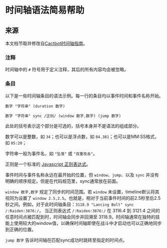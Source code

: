 # 时间轴语法简易帮助

## 来源

本文档节取并修改自[Cactbot时间轴指南](https://github.com/quisquous/cactbot/blob/main/docs/zh-CN/TimelineGuide.md)。

### 注释

时间轴中的 `#` 符号用于定义注释，其后的所有内容均会被忽略。

### 条目

以下是一些时间轴条目的语法示例。每一行的条目均以事件时间和事件名称开始。

`数字 "字符串" (duration 数字)`

`数字 "字符串" sync /正则/ (window 数字,数字) (jump 数字)`

此处的括号表示这个部分是可选的，括号本身并不是语法的组成部分。

数字可以是整数，如 `34`；也可以是浮点数，如 `84.381`；也可以是MM:SS格式，如 `05:20`；

字符串一般为事件名，如 `"坠落"` 或 `"双重攻击"`。

正则是一个标准的 [Javascript 正则表达式](https://developer.mozilla.org/en-US/docs/Web/JavaScript/Guide/Regular_Expressions)。

事件时间与事件名称永远在最开始的位置，但 `window`、`jump`、以及 `sync` 并没有明确的顺序规定。但是在代码规范里，sync通常放在前面。

`window 数字,数字` 规定了同步的时间范围。若 `window` 未设置，timeline默认将其视同为设置了 `window 2.5,2.5`。也就是，相对于当前事件时间的前2.5秒至后2.5秒之间。例如，对于此时间轴条目：`3118.9 "Lancing Bolt" sync /:Raiden:3876:/`， 当正则表达式 `/:Raiden:3876:/` 在 3116.4 到 3121.4 之间的任意时间点被匹配到时，时间轴会同步并回溯至 3118.9。时间轴通常在独特的技能上使用较大的window值，以确保时间轴即使在战斗中才启动也可以正确地同步到正确的位置。

`jump 数字` 告诉时间轴在匹配sync成功时跳转至指定的时间点。
